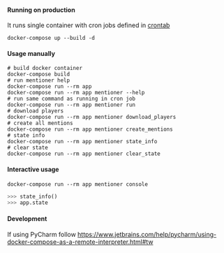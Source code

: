 #### Running on production
It runs single container with cron jobs defined in [crontab](crontab)
```shell script
docker-compose up --build -d
```

#### Usage manually 
```shell script
# build docker container
docker-compose build
# run mentioner help
docker-compose run --rm app
docker-compose run --rm app mentioner --help
# run same command as running in cron job
docker-compose run --rm app mentioner run
# download players
docker-compose run --rm app mentioner download_players
# create all mentions
docker-compose run --rm app mentioner create_mentions
# state info
docker-compose run --rm app mentioner state_info
# clear state
docker-compose run --rm app mentioner clear_state
```

#### Interactive usage
```shell script
docker-compose run --rm app mentioner console
```

```python
>>> state_info()
>>> app.state
```


#### Development

If using PyCharm follow https://www.jetbrains.com/help/pycharm/using-docker-compose-as-a-remote-interpreter.html#tw 

